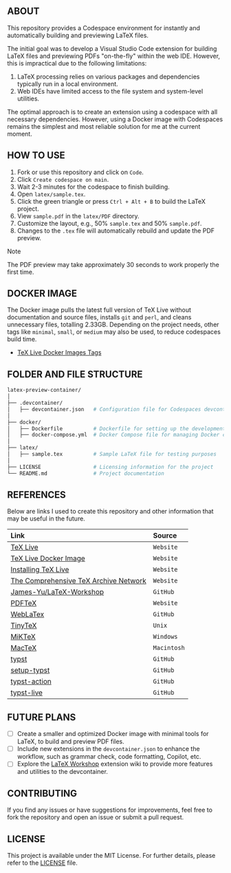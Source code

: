 ## ABOUT

This repository provides a Codespace environment for instantly and automatically building and previewing LaTeX files.

The initial goal was to develop a Visual Studio Code extension for building LaTeX files and previewing PDFs "on-the-fly" within the web IDE. However, this is impractical due to the following limitations:

1. LaTeX processing relies on various packages and dependencies typically run in a local environment.
2. Web IDEs have limited access to the file system and system-level utilities.

The optimal approach is to create an extension using a codespace with all necessary dependencies. However, using a Docker image with Codespaces remains the simplest and most reliable solution for me at the current moment.

## HOW TO USE

1. Fork or use this repository and click on `Code`.
2. Click `Create codespace on main`.
3. Wait 2-3 minutes for the codespace to finish building.
4. Open `latex/sample.tex`.
5. Click the green triangle or press `Ctrl + Alt + B` to build the LaTeX project.
6. View `sample.pdf` in the `latex/PDF` directory.
7. Customize the layout, e.g., 50% `sample.tex` and 50% `sample.pdf`.
8. Changes to the `.tex` file will automatically rebuild and update the PDF preview.

> [!NOTE]
> The PDF preview may take approximately 30 seconds to work properly the first time.

## DOCKER IMAGE

The Docker image pulls the latest full version of TeX Live without documentation and source files, installs `git` and `perl`, and cleans unnecessary files, totalling 2.33GB. Depending on the project needs, other tags like `minimal`, `small`, or `medium` may also be used, to reduce codespaces build time.

- [TeX Live Docker Images Tags](https://hub.docker.com/r/texlive/texlive/tags)

## FOLDER AND FILE STRUCTURE

```bash
latex-preview-container/
│
├── .devcontainer/
│   ├── devcontainer.json   # Configuration file for Codespaces devcontainer
│
├── docker/
│   ├── Dockerfile          # Dockerfile for setting up the development environment
│   ├── docker-compose.yml  # Docker Compose file for managing Docker containers
│
├── latex/
│   ├── sample.tex          # Sample LaTeX file for testing purposes
│
├── LICENSE                 # Licensing information for the project
└── README.md               # Project documentation
```

## REFERENCES

Below are links I used to create this repository and other information that may be useful in the future.

| Link | Source |
| :--  | :----- |
| [TeX Live](https://tug.org/texlive) | `Website` |
| [TeX Live Docker Image](https://hub.docker.com/r/texlive/texlive) | `Website` |
| [Installing TeX Live](https://tug.org/texlive/acquire-netinstall.html) | `Website` |
| [The Comprehensive TeX Archive Network](https://www.ctan.org/) | `Website` |
| [James-Yu/LaTeX-Workshop](https://github.com/James-Yu/LaTeX-Workshop) | `GitHub` |
| [PDFTeX](https://www.tug.org/applications/pdftex/) | `Website` |
| [WebLaTex](https://github.com/sanjib-sen/WebLaTex) | `GitHub` |
| [TinyTeX](https://yihui.org/tinytex/) | `Unix` |
| [MiKTeX](https://miktex.org/) | `Windows` |
| [MacTeX](https://tug.org/mactex/) | `Macintosh` |
| [typst](https://github.com/typst/typst) | `GitHub` |
| [setup-typst](https://github.com/typst-community/setup-typst) | `GitHub` |
| [typst-action](https://github.com/lvignoli/typst-action) | `GitHub` |
| [typst-live](https://github.com/ItsEthra/typst-live) | `GitHub` |

## FUTURE PLANS

- [ ] Create a smaller and optimized Docker image with minimal tools for LaTeX, to build and preview PDF files.
- [ ] Include new extensions in the `devcontainer.json` to enhance the workflow, such as grammar check, code formatting, Copilot, etc.
- [ ] Explore the [LaTeX Workshop](https://github.com/James-Yu/LaTeX-Workshop/wiki) extension wiki to provide more features and utilities to the devcontainer.

## CONTRIBUTING

If you find any issues or have suggestions for improvements, feel free to fork the repository and open an issue or submit a pull request.

## LICENSE

This project is available under the MIT License. For further details, please refer to the [LICENSE](https://github.com/jotavare/latex-preview-container/blob/main/LICENSE) file.
